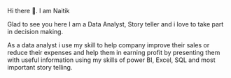  Hi there 👋. I am Naitik

Glad to see you here 
I am a Data Analyst, Story teller and i love to take part in decision making.


As a data analyst i use my skill to help company improve their sales or reduce their expenses and help them in earning profit by presenting them with useful information using my skills of power BI, Excel, SQL and most important story telling.
 
